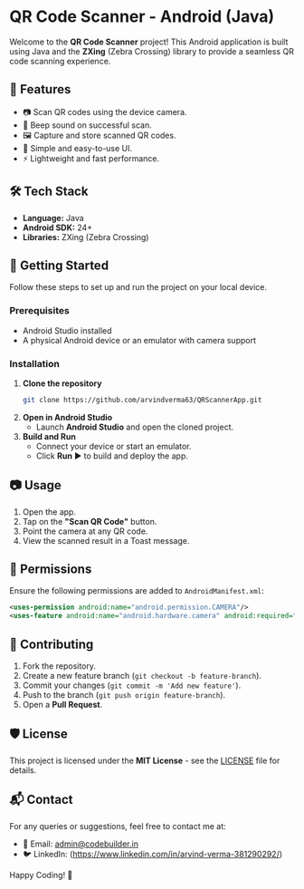 # QR Code Scanner - Android (Java)

Welcome to the **QR Code Scanner** project! This Android application is built using Java and the **ZXing** (Zebra Crossing) library to provide a seamless QR code scanning experience.

## 📌 Features
- 📷 Scan QR codes using the device camera.
- 🔔 Beep sound on successful scan.
- 🖼️ Capture and store scanned QR codes.
- 📱 Simple and easy-to-use UI.
- ⚡ Lightweight and fast performance.

## 🛠 Tech Stack
- **Language:** Java
- **Android SDK:** 24+
- **Libraries:** ZXing (Zebra Crossing)

## 🚀 Getting Started
Follow these steps to set up and run the project on your local device.

### Prerequisites
- Android Studio installed
- A physical Android device or an emulator with camera support

### Installation
1. **Clone the repository**
   ```sh
   git clone https://github.com/arvindverma63/QRScannerApp.git
   ```
2. **Open in Android Studio**
   - Launch **Android Studio** and open the cloned project.
3. **Build and Run**
   - Connect your device or start an emulator.
   - Click **Run** ▶️ to build and deploy the app.

## 📷 Usage
1. Open the app.
2. Tap on the **"Scan QR Code"** button.
3. Point the camera at any QR code.
4. View the scanned result in a Toast message.

## 📄 Permissions
Ensure the following permissions are added to `AndroidManifest.xml`:
```xml
<uses-permission android:name="android.permission.CAMERA"/>
<uses-feature android:name="android.hardware.camera" android:required="true"/>
```

## 🤝 Contributing
1. Fork the repository.
2. Create a new feature branch (`git checkout -b feature-branch`).
3. Commit your changes (`git commit -m 'Add new feature'`).
4. Push to the branch (`git push origin feature-branch`).
5. Open a **Pull Request**.

## 🛡 License
This project is licensed under the **MIT License** - see the [LICENSE](LICENSE) file for details.

## 📬 Contact
For any queries or suggestions, feel free to contact me at:
- 📧 Email: admin@codebuilder.in
- 🐦 LinkedIn: (https://www.linkedin.com/in/arvind-verma-381290292/)

Happy Coding! 🚀

